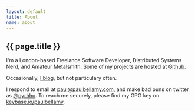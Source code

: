 ```yaml
---
layout: default
title: About
name: about
---
```


{{ page.title }}
----------------

I'm a London-based Freelance Software Developer, Distributed Systems Nerd, and Amateur Metalsmith. Some of my projects are hosted at <a href="http://www.github.com/paulbellamy">Github</a>.

Occasionally, [I blog](/), but not particulary often.

I respond to email at [paul@paulbellamy.com](mailto:paul@paulbellamy.com), and make bad puns on twitter as [@pyrhho](http://www.twitter.com/pyrhho). To reach me securely, please find my GPG key on [keybase.io/paulbellamy](https://keybase.io/paulbellamy).
